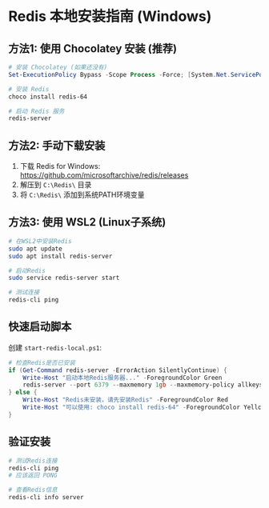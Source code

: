 # Redis 本地安装指南 (Windows)

## 方法1: 使用 Chocolatey 安装 (推荐)

```powershell
# 安装 Chocolatey (如果还没有)
Set-ExecutionPolicy Bypass -Scope Process -Force; [System.Net.ServicePointManager]::SecurityProtocol = [System.Net.ServicePointManager]::SecurityProtocol -bor 3072; iex ((New-Object System.Net.WebClient).DownloadString('https://community.chocolatey.org/install.ps1'))

# 安装 Redis
choco install redis-64

# 启动 Redis 服务
redis-server
```

## 方法2: 手动下载安装

1. 下载 Redis for Windows: <https://github.com/microsoftarchive/redis/releases>
2. 解压到 `C:\Redis\` 目录
3. 将 `C:\Redis\` 添加到系统PATH环境变量

## 方法3: 使用 WSL2 (Linux子系统)

```bash
# 在WSL2中安装Redis
sudo apt update
sudo apt install redis-server

# 启动Redis
sudo service redis-server start

# 测试连接
redis-cli ping
```

## 快速启动脚本

创建 `start-redis-local.ps1`:

```powershell
# 检查Redis是否已安装
if (Get-Command redis-server -ErrorAction SilentlyContinue) {
    Write-Host "启动本地Redis服务器..." -ForegroundColor Green
    redis-server --port 6379 --maxmemory 1gb --maxmemory-policy allkeys-lru --save 300 1
} else {
    Write-Host "Redis未安装，请先安装Redis" -ForegroundColor Red
    Write-Host "可以使用: choco install redis-64" -ForegroundColor Yellow
}
```

## 验证安装

```powershell
# 测试Redis连接
redis-cli ping
# 应该返回 PONG

# 查看Redis信息
redis-cli info server
```
